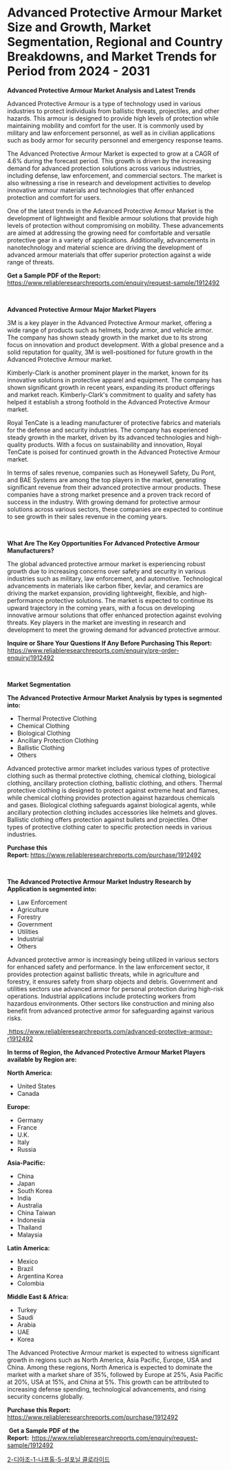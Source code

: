 <p><h1>Advanced Protective Armour Market Size and Growth, Market Segmentation, Regional and Country Breakdowns, and Market Trends for Period from 2024 -  2031</h1></p><p><strong>Advanced Protective Armour Market Analysis and Latest Trends</strong></p>
<p><p>Advanced Protective Armour is a type of technology used in various industries to protect individuals from ballistic threats, projectiles, and other hazards. This armour is designed to provide high levels of protection while maintaining mobility and comfort for the user. It is commonly used by military and law enforcement personnel, as well as in civilian applications such as body armor for security personnel and emergency response teams.</p><p>The Advanced Protective Armour Market is expected to grow at a CAGR of 4.6% during the forecast period. This growth is driven by the increasing demand for advanced protection solutions across various industries, including defense, law enforcement, and commercial sectors. The market is also witnessing a rise in research and development activities to develop innovative armour materials and technologies that offer enhanced protection and comfort for users.</p><p>One of the latest trends in the Advanced Protective Armour Market is the development of lightweight and flexible armour solutions that provide high levels of protection without compromising on mobility. These advancements are aimed at addressing the growing need for comfortable and versatile protective gear in a variety of applications. Additionally, advancements in nanotechnology and material science are driving the development of advanced armour materials that offer superior protection against a wide range of threats.</p></p>
<p><strong>Get a Sample PDF of the Report:&nbsp;</strong> <a href="https://www.reliableresearchreports.com/enquiry/request-sample/1912492">https://www.reliableresearchreports.com/enquiry/request-sample/1912492</a></p>
<p>&nbsp;</p>
<p><strong>Advanced Protective Armour Major Market Players</strong></p>
<p><p>3M is a key player in the Advanced Protective Armour market, offering a wide range of products such as helmets, body armor, and vehicle armor. The company has shown steady growth in the market due to its strong focus on innovation and product development. With a global presence and a solid reputation for quality, 3M is well-positioned for future growth in the Advanced Protective Armour market.</p><p>Kimberly-Clark is another prominent player in the market, known for its innovative solutions in protective apparel and equipment. The company has shown significant growth in recent years, expanding its product offerings and market reach. Kimberly-Clark's commitment to quality and safety has helped it establish a strong foothold in the Advanced Protective Armour market.</p><p>Royal TenCate is a leading manufacturer of protective fabrics and materials for the defense and security industries. The company has experienced steady growth in the market, driven by its advanced technologies and high-quality products. With a focus on sustainability and innovation, Royal TenCate is poised for continued growth in the Advanced Protective Armour market.</p><p>In terms of sales revenue, companies such as Honeywell Safety, Du Pont, and BAE Systems are among the top players in the market, generating significant revenue from their advanced protective armour products. These companies have a strong market presence and a proven track record of success in the industry. With growing demand for protective armour solutions across various sectors, these companies are expected to continue to see growth in their sales revenue in the coming years.</p></p>
<p>&nbsp;</p>
<p><strong>What Are The Key Opportunities For Advanced Protective Armour Manufacturers?</strong></p>
<p><p>The global advanced protective armour market is experiencing robust growth due to increasing concerns over safety and security in various industries such as military, law enforcement, and automotive. Technological advancements in materials like carbon fiber, kevlar, and ceramics are driving the market expansion, providing lightweight, flexible, and high-performance protective solutions. The market is expected to continue its upward trajectory in the coming years, with a focus on developing innovative armour solutions that offer enhanced protection against evolving threats. Key players in the market are investing in research and development to meet the growing demand for advanced protective armour.</p></p>
<p><strong>Inquire or Share Your Questions If Any Before Purchasing This Report:</strong> <a href="https://www.reliableresearchreports.com/enquiry/pre-order-enquiry/1912492">https://www.reliableresearchreports.com/enquiry/pre-order-enquiry/1912492</a></p>
<p>&nbsp;</p>
<p><strong>Market Segmentation</strong></p>
<p><strong>The Advanced Protective Armour Market Analysis by types is segmented into:</strong></p>
<p><ul><li>Thermal Protective Clothing</li><li>Chemical Clothing</li><li>Biological Clothing</li><li>Ancillary Protection Clothing</li><li>Ballistic Clothing</li><li>Others</li></ul></p>
<p><p>Advanced protective armor market includes various types of protective clothing such as thermal protective clothing, chemical clothing, biological clothing, ancillary protection clothing, ballistic clothing, and others. Thermal protective clothing is designed to protect against extreme heat and flames, while chemical clothing provides protection against hazardous chemicals and gases. Biological clothing safeguards against biological agents, while ancillary protection clothing includes accessories like helmets and gloves. Ballistic clothing offers protection against bullets and projectiles. Other types of protective clothing cater to specific protection needs in various industries.</p></p>
<p><strong>Purchase this Report:&nbsp;</strong><a href="https://www.reliableresearchreports.com/purchase/1912492">https://www.reliableresearchreports.com/purchase/1912492</a></p>
<p>&nbsp;</p>
<p><strong>The Advanced Protective Armour Market Industry Research by Application is segmented into:</strong></p>
<p><ul><li>Law Enforcement</li><li>Agriculture</li><li>Forestry</li><li>Government</li><li>Utilities</li><li>Industrial</li><li>Others</li></ul></p>
<p><p>Advanced protective armor is increasingly being utilized in various sectors for enhanced safety and performance. In the law enforcement sector, it provides protection against ballistic threats, while in agriculture and forestry, it ensures safety from sharp objects and debris. Government and utilities sectors use advanced armor for personal protection during high-risk operations. Industrial applications include protecting workers from hazardous environments. Other sectors like construction and mining also benefit from advanced protective armor for safeguarding against various risks.</p></p>
<p><a href="https://www.reliableresearchreports.com/advanced-protective-armour-r1912492">&nbsp;https://www.reliableresearchreports.com/advanced-protective-armour-r1912492</a></p>
<p><strong>In terms of Region, the Advanced Protective Armour Market Players available by Region are:</strong></p>
<p>
    <p> <strong> North America: </strong>
        <ul>
            <li>United States</li>
            <li>Canada</li>
        </ul>
        </p> 
    <p> <strong> Europe: </strong>
        <ul>
            <li>Germany</li>
            <li>France</li>
            <li>U.K.</li>
            <li>Italy</li>
            <li>Russia</li>
        </ul>
        </p> 
    <p> <strong> Asia-Pacific: </strong>
        <ul>
            <li>China</li>
            <li>Japan</li>
            <li>South Korea</li>
            <li>India</li>
            <li>Australia</li>
            <li>China Taiwan</li>
            <li>Indonesia</li>
            <li>Thailand</li>
            <li>Malaysia</li>
        </ul>
        </p> 
    <p> <strong> Latin America: </strong>
        <ul>
            <li>Mexico</li>
            <li>Brazil</li>
            <li>Argentina Korea</li>
            <li>Colombia</li>
        </ul>
        </p> 
    <p> <strong> Middle East & Africa: </strong>
        <ul>
            <li>Turkey</li>
            <li>Saudi</li>
            <li>Arabia</li>
            <li>UAE</li>
            <li>Korea</li>
        </ul>
    </p>
    </p>
<p><p>The Advanced Protective Armour market is expected to witness significant growth in regions such as North America, Asia Pacific, Europe, USA and China. Among these regions, North America is expected to dominate the market with a market share of 35%, followed by Europe at 25%, Asia Pacific at 20%, USA at 15%, and China at 5%. This growth can be attributed to increasing defense spending, technological advancements, and rising security concerns globally.</p></p>
<p><strong>Purchase this Report: </strong><a href="https://www.reliableresearchreports.com/purchase/1912492">https://www.reliableresearchreports.com/purchase/1912492</a></p>
<p>&nbsp;<strong>Get a Sample PDF of the Report:&nbsp;&nbsp;</strong><a href="https://www.reliableresearchreports.com/enquiry/request-sample/1912492">https://www.reliableresearchreports.com/enquiry/request-sample/1912492</a></p>
<p><strong></strong></p>
<p><p><a href="https://github.com/Marcosoenrt565736/Market-Research-Report-List-1/blob/main/3117019177870.md">2-디아조-1-나프톨-5-설포닐 클로라이드</a></p></p>